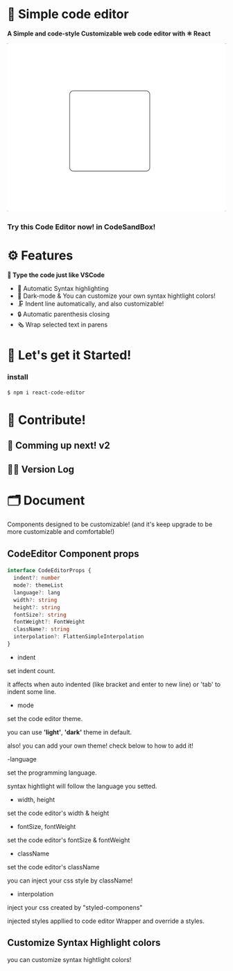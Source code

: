 # 📇 Simple code editor

**A Simple and code-style Customizable web code editor with ⚛ React**

![example](./readmeAssets/TextareaExample.gif)

<h3>Try this Code Editor now! in CodeSandBox!</h3>

# ⚙️ Features

**🎉 Type the code just like VSCode**

- 🎨 Automatic Syntax highlighting
- 🌃 Dark-mode & You can customize your own syntax hightlight colors!
- 🗜 Indent line automatically, and also customizable!
- 🔒 Automatic parenthesis closing
- 🗞 Wrap selected text in parens

# 🏃 Let's get it Started!

### install

```
$ npm i react-code-editor
```

# 🙏 Contribute!

## 🎢 Comming up next! v2

## 🏋️‍♀️ Version Log

# 🗂 Document

Components designed to be customizable! (and it's keep upgrade to be more customizable and comfortable!)

## CodeEditor Component props

```typescript
interface CodeEditorProps {
  indent?: number
  mode?: themeList
  language?: lang
  width?: string
  height?: string
  fontSize?: string
  fontWeight?: FontWeight
  className?: string
  interpolation?: FlattenSimpleInterpolation
}
```

- indent

set indent count.

it affects when auto indented (like bracket and enter to new line) or 'tab' to indent some line.

- mode

set the code editor theme.

you can use **'light'**, **'dark'** theme in default.

also! you can add your own theme! check below to how to add it!

-language

set the programming language.

syntax hightlight will follow the language you setted.

- width, height

set the code editor's width & height

- fontSize, fontWeight

set the code editor's fontSize & fontWeight

- className

set the code editor's className

you can inject your css style by className!

- interpolation

inject your css created by "styled-componens"

injected styles appllied to code editor Wrapper and override a styles.

## Customize Syntax Highlight colors

you can customize syntax hightlight colors!
